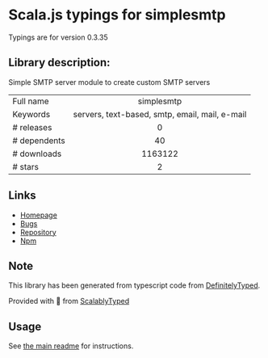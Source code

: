 
# Scala.js typings for simplesmtp

Typings are for version 0.3.35

## Library description:
Simple SMTP server module to create custom SMTP servers

|                    |                 |
| ------------------ | :-------------: |
| Full name          | simplesmtp |
| Keywords           | servers, text-based, smtp, email, mail, e-mail |
| # releases         | 0 |
| # dependents       | 40 |
| # downloads        | 1163122 |
| # stars            | 2 |

## Links
- [Homepage](https://github.com/andris9/simplesmtp)
- [Bugs](https://github.com/andris9/simplesmtp/issues)
- [Repository](https://github.com/andris9/simplesmtp)
- [Npm](https://www.npmjs.com/package/simplesmtp)
    


## Note
This library has been generated from typescript code from [DefinitelyTyped](https://definitelytyped.org).

Provided with :purple_heart: from [ScalablyTyped](https://github.com/oyvindberg/ScalablyTyped)

## Usage
See [the main readme](../../readme.md) for instructions.


